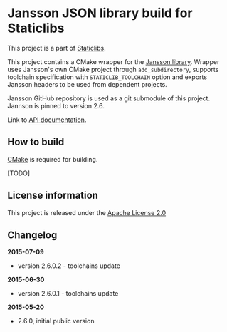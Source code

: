 Jansson JSON library build for Staticlibs
=========================================

This project is a part of [Staticlibs](http://staticlibs.net/).

This project contains a CMake wrapper for the [Jansson library](https://github.com/akheron/jansson). 
Wrapper uses Jansson's own CMake project through `add_subdirectory`, supports toolchain specification
with `STATICLIB_TOOLCHAIN` option and exports Jansson headers to be used from dependent projects.

Jansson GitHub repository is used as a git submodule of this project. Jannson is pinned to version 2.6.

Link to [API documentation](https://jansson.readthedocs.org/en/2.6/).

How to build
------------

[CMake](http://cmake.org/) is required for building.

[TODO]

License information
-------------------

This project is released under the [Apache License 2.0](http://www.apache.org/licenses/LICENSE-2.0)

Changelog
---------

**2015-07-09**

 * version 2.6.0.2 - toolchains update

**2015-06-30**

 * version 2.6.0.1 - toolchains update

**2015-05-20**

 * 2.6.0, initial public version
